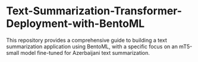 # Text-Summarization-Transformer-Deployment-with-BentoML
This repository provides a comprehensive guide to building a text summarization application using BentoML, with a specific focus on an mT5-small model fine-tuned for Azerbaijani text summarization. 
